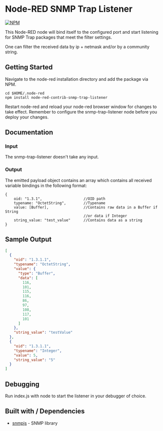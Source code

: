 Node-RED SNMP Trap Listener
===========================

[![NPM](https://nodei.co/npm/node-red-contrib-snmp-trap-listener.png)](https://nodei.co/npm/node-red-contrib-snmp-trap-listener/)

This Node-RED node will bind itself to the configured port and start listening for SNMP Trap packages
that meet the filter settings.

One can filter the received data by ip + netmask and/or by a community string.

Getting Started
---------------
Navigate to the node-red installation directory and add the package via NPM.
```
cd $HOME/.node-red
npm install node-red-contrib-snmp-trap-listener
```
Restart node-red and reload your node-red browser window for changes to take effect.
Remember to configure the snmp-trap-listener node before you deploy your changes.

Documentation
-------------
### Input
The snmp-trap-listener doesn't take any input.

### Output
The emitted payload object contains an array which contains all received variable bindings
in the following format:

```
{
    oid: "1.3.1",                   //OID path
    typename: "OctetString",        //Typename
    value: [Buffer],                //Contains raw data in a Buffer if String
                                    //or data if Integer
    string_value: "test_value"      //Contains data as a string
}
```

Sample Output
-------------
```json
[
  {
    "oid": "1.3.1.1",
    "typename": "OctetString",
    "value": {
      "type": "Buffer",
      "data": [
        116,
        101,
        115,
        116,
        86,
        97,
        108,
        117,
        101
      ]
    },
    "string_value": "testValue"
  },
  {
    "oid": "1.3.1.1",
    "typename": "Integer",
    "value": 5,
    "string_value": "5"
  }
]
```

Debugging
---------
Run index.js with node to start the listener in your debugger of choice.

Built with / Dependencies
-------------------------
- [snmpjs](https://github.com/joyent/node-snmpjs) - SNMP library